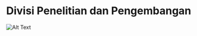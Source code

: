 # Divisi Penelitian dan Pengembangan

![Alt Text](https://c.tenor.com/6ndm0Avg93MAAAAC/spy-x-family-anya.gif)

